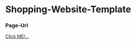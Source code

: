 # Shopping-Website-Template
### Page-Url
[Click ME!...](https://mitisha76.github.io/Shopping-Webiste-Template/)
